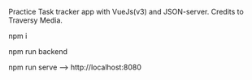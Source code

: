 Practice Task tracker app with VueJs(v3) and JSON-server. Credits to Traversy Media.

npm i

npm run backend

npm run serve --> http://localhost:8080
